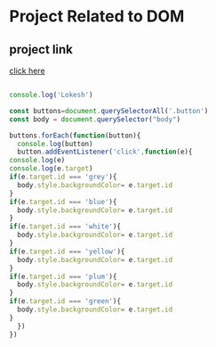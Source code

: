 # Project Related to DOM

## project link
[click here](https://stackblitz.com/edit/dom-project-chaiaurcode-paowkv?file=1-colorChanger%2Findex.html)

```javascript

console.log('Lokesh')

const buttons=document.querySelectorAll('.button')
const body = document.querySelector("body")

buttons.forEach(function(button){
  console.log(button)
  button.addEventListener('click',function(e){
console.log(e)
console.log(e.target)
if(e.target.id === 'grey'){
  body.style.backgroundColor= e.target.id
}
if(e.target.id === 'blue'){
  body.style.backgroundColor= e.target.id
}
if(e.target.id === 'white'){
  body.style.backgroundColor= e.target.id
}
if(e.target.id === 'yellow'){
  body.style.backgroundColor= e.target.id
}
if(e.target.id === 'plum'){
  body.style.backgroundColor= e.target.id
}
if(e.target.id === 'green'){
  body.style.backgroundColor= e.target.id
}
  })
})

```